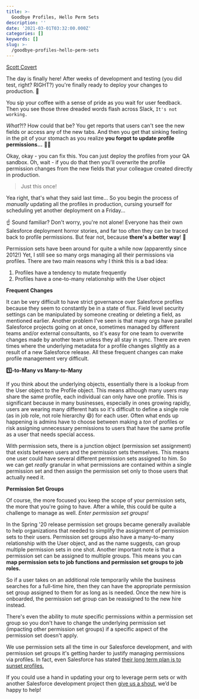 ```yaml
---
title: >-
  Goodbye Profiles, Hello Perm Sets
description: ''
date: '2021-03-01T03:32:00.000Z'
categories: []
keywords: []
slug: >-
  /goodbye-profiles-hello-perm-sets
---
```


[Scott Covert](https://www.tython.co/)

The day is finally here! After weeks of development and testing (you
did test, right? RIGHT?) you're finally ready to deploy your changes
to production.
:rocket:

You sip your coffee with a sense of pride as you wait for user feedback.
Then you see those three dreaded words flash across Slack,
`It's not working.`

*What*?!?
How could that be? You get reports that users can't see the new
fields or access any of the new tabs. And then you get that sinking feeling
in the pit of your stomach as you realize
**you forgot to update profile permissions...**
:man_facepalming:

Okay, okay - you can fix this. You can just deploy the profiles from your
QA sandbox. Oh, wait - if you do that then you'll overwrite the profile permission
changes from the new fields that your colleague created directly in production.
> Just this once!

Yea right, that's what they said last time... So you begin the process of
_manually_
updating all the profiles in production, cursing yourself for scheduling yet
another deployment on a Friday...

:point_up:
Sound familiar? Don't worry, you're not alone! Everyone has their own
Salesforce deployment horror stories, and far too often they can be traced
back to profile permissions. But fear not, because
**there's a better way**!
:raised_hands:

Permission sets have been around for quite a while now (apparently since 2012!)
Yet, I still see so many orgs managing all their permissions via profiles.
There are two main reasons why I think this is a bad idea:
1. Profiles have a tendency to mutate frequently
2. Profiles have a one-to-many relationship with the User object

**Frequent Changes**

It can be very difficult to have strict governance over Salesforce profiles
because they seem to constantly be in a state of flux. Field level security
settings can be manipulated by someone creating or deleting a field, as
mentioned earlier. Another problem I've seen is that many orgs have parallel
Salesforce projects going on at once, sometimes managed by different teams
and/or external consultants, so it's easy for one team to overwrite changes
made by another team unless they all stay in sync. There are even times where
the underlying metadata for a profile changes slightly as a result of a new
Salesforce release. All these frequent changes can make profile management
very difficult.

**:one:-to-Many vs Many-to-Many**

If you think about the underlying objects, essentially there is a lookup from
the User object to the Profile object. This means although many users may share
the same profile, each individual can only have one profile. This is significant
because in many businesses, especially in ones growing rapidly, users are wearing
many different hats so it's difficult to define a single role (as in job role,
not role hierarchy :smile:) for each user. Often what ends up happening is admins
have to choose between making a
*ton*
of profiles or risk assigning unnecessary permissions to users that have the same
profile as a user that needs special access.

With permission sets, there is a junction object (permission set assignment)
that exists between users and the permission sets themselves. This means one user
could have several different permission sets assigned to him. So we can get
*really*
granular in what permissions are contained within a single permission set and then
assign the permission set only to those users that actually need it.

**Permission Set Groups**

Of course, the more focused you keep the scope of your permission sets, the more
that you're going to have. After a while, this could be quite a challenge to
manage as well.
*Enter permission set groups!*

In the Spring '20 release permission set groups became generally available to help
organizations that needed to simplify the assignment of permission sets to their
users. Permission set groups also have a many-to-many relationship with the User
object, and as the name suggests, can group multiple permission sets in one shot.
Another important note is that a permission set can be assigned to multiple groups.
This means you can
**map permission sets to job functions and permission set groups to job roles.**

So if a user takes on an additional role temporarily while the business searches for a
full-time hire, then they can have the appropriate permission set group assigned to
them for as long as is needed. Once the new hire is onboarded, the permission set group
can be reassigned to the new hire instead.

There's even the ability to
_mute_
specific permissions within a permission set group so
you don't have to change the underlying permission set (impacting other permission set
groups) if a specific aspect of the permission set doesn't apply.

We use permission sets all the time in our Salesforce development, and with permission
set groups it's getting harder to justify managing permissions via profiles. In fact,
even Salesforce has stated
[their long term plan is to sunset profiles.](https://admin.salesforce.com/blog/2019/introducing-the-next-generation-of-user-management-permission-set-groups)

If you could use a hand in updating your org to leverage perm sets
or with another Salesforce development project then
[give us a shout](mailto:support@tython.co),
we’d be happy to help!
